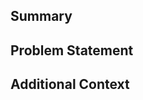 ## Summary

<!-- Briefly describe the feature you’d like to see -->

## Problem Statement

<!-- What problem does this feature solve? Why is it needed? -->

## Additional Context

<!-- Add any screenshots, mockups, or other context about the feature request -->
